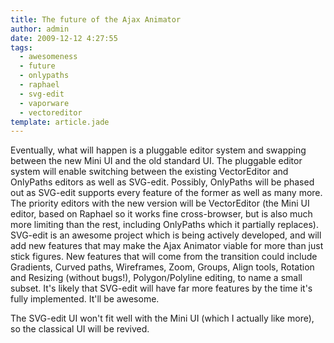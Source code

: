 ```yaml
---
title: The future of the Ajax Animator
author: admin
date: 2009-12-12 4:27:55
tags: 
  - awesomeness
  - future
  - onlypaths
  - raphael
  - svg-edit
  - vaporware
  - vectoreditor
template: article.jade
---
```


Eventually, what will happen is a pluggable editor system and swapping between the new Mini UI and the old standard UI. The pluggable editor system will enable switching between the existing VectorEditor and OnlyPaths editors as well as SVG-edit. Possibly, OnlyPaths will be phased out as SVG-edit supports every feature of the former as well as many more. The priority editors with the new version will be VectorEditor (the Mini UI editor, based on Raphael so it works fine cross-browser, but is also much more limiting than the rest, including OnlyPaths which it partially replaces). SVG-edit is an awesome project which is being actively developed, and will add new features that may make the Ajax Animator viable for more than just stick figures. New features that will come from the transition could include Gradients, Curved paths, Wireframes, Zoom, Groups, Align tools, Rotation and Resizing (without bugs!), Polygon/Polyline editing, to name a small subset. It's likely that SVG-edit will have far more features by the time it's fully implemented. It'll be awesome.

The SVG-edit UI won't fit well with the Mini UI (which I actually like more), so the classical UI will be revived.
